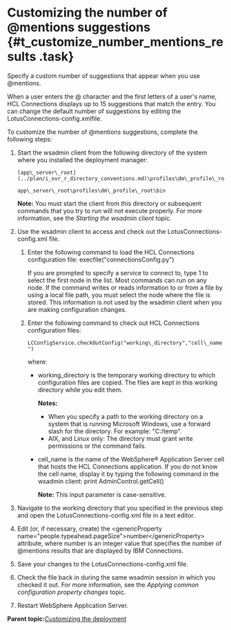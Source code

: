 # Customizing the number of @mentions suggestions {#t_customize_number_mentions_results .task}

Specify a custom number of suggestions that appear when you use @mentions.

When a user enters the @ character and the first letters of a user's name, HCL Connections displays up to 15 suggestions that match the entry. You can change the default number of suggestions by editing the LotusConnections-config.xmlfile.

To customize the number of @mentions suggestions, complete the following steps:

1.  Start the wsadmin client from the following directory of the system where you installed the deployment manager:

    ```
    [app\_server\_root](../plan/i_ovr_r_directory_conventions.md)\profiles\dm\_profile\_root\bin
    ```

    ```
    app\_server\_root\profiles\dm\_profile\_root\bin
    ```

    **Note:** You must start the client from this directory or subsequent commands that you try to run will not execute properly. For more information, see the *Starting the wsadmin client* topic.

2.  Use the wsadmin client to access and check out the LotusConnections-config.xml file.

    1.  Enter the following command to load the HCL Connections configuration file: execfile\("connectionsConfig.py"\)

        If you are prompted to specify a service to connect to, type 1 to select the first node in the list. Most commands can run on any node. If the command writes or reads information to or from a file by using a local file path, you must select the node where the file is stored. This information is not used by the wsadmin client when you are making configuration changes.

    2.  Enter the following command to check out HCL Connections configuration files:

        `LCConfigService.checkOutConfig("working\_directory","cell\_name")`

        where:

        -   working\_directory is the temporary working directory to which configuration files are copied. The files are kept in this working directory while you edit them.

            **Notes:**

            -   When you specify a path to the working directory on a system that is running Microsoft Windows, use a forward slash for the directory. For example: "C:/temp".
            -   AIX, and Linux only: The directory must grant write permissions or the command fails.
        -   cell\_name is the name of the WebSphere® Application Server cell that hosts the HCL Connections application. If you do not know the cell name, display it by typing the following command in the wsadmin client: print AdminControl.getCell\(\)

            **Note:** This input parameter is case-sensitive.

3.  Navigate to the working directory that you specified in the previous step and open the LotusConnections-config.xml file in a text editor.

4.  Edit \(or, if necessary, create\) the <genericProperty name="people.typeahead.pageSize"\>number</genericProperty\> attribute, where number is an integer value that specifies the number of @mentions results that are displayed by IBM Connections.

5.  Save your changes to the LotusConnections-config.xml file.

6.  Check the file back in during the same wsadmin session in which you checked it out. For more information, see the *Applying common configuration property changes* topic.

7.  Restart WebSphere Application Server.


**Parent topic:**[Customizing the deployment](../admin/c_admin_common_customizing.md)

